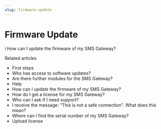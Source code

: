 ```yaml
---
slug: firmware-update
---
```


# Firmware Update

i How can I update the firmware of my SMS Gateway?

Related articles

  * First steps 
  * Who has access to software updates?
  * Are there further modules for the SMS Gateway?
  * Help
  * How can I update the firmware of my SMS Gateway?
  * How do I get a license for my SMS Gateway?
  * Who can I ask if I need support?
  * I receive the message: "This is not a safe connection". What does this mean?
  * Where can I find the serial number of my SMS Gateway?
  * Upload license

